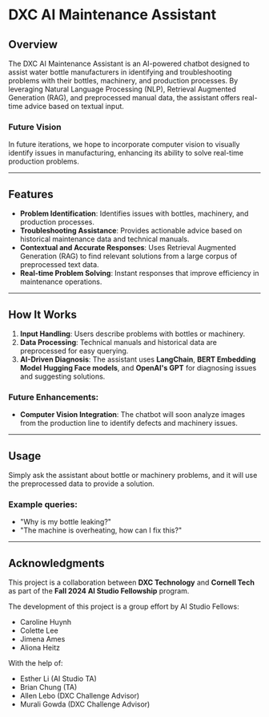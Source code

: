 # DXC AI Maintenance Assistant

## Overview
The DXC AI Maintenance Assistant is an AI-powered chatbot designed to assist water bottle manufacturers in identifying and troubleshooting problems with their bottles, machinery, and production processes. By leveraging Natural Language Processing (NLP), Retrieval Augmented Generation (RAG), and preprocessed manual data, the assistant offers real-time advice based on textual input.

### Future Vision
In future iterations, we hope to incorporate computer vision to visually identify issues in manufacturing, enhancing its ability to solve real-time production problems.

---

## Features

- **Problem Identification**: Identifies issues with bottles, machinery, and production processes.
- **Troubleshooting Assistance**: Provides actionable advice based on historical maintenance data and technical manuals.
- **Contextual and Accurate Responses**: Uses Retrieval Augmented Generation (RAG) to find relevant solutions from a large corpus of preprocessed text data.
- **Real-time Problem Solving**: Instant responses that improve efficiency in maintenance operations.

---

## How It Works

1. **Input Handling**: Users describe problems with bottles or machinery.
2. **Data Processing**: Technical manuals and historical data are preprocessed for easy querying.
3. **AI-Driven Diagnosis**: The assistant uses **LangChain**, **BERT Embedding Model** **Hugging Face models**, and **OpenAI's GPT** for diagnosing issues and suggesting solutions.

### Future Enhancements:
- **Computer Vision Integration**: The chatbot will soon analyze images from the production line to identify defects and machinery issues.

---
## Usage

 Simply ask the assistant about bottle or machinery problems, and it will use the preprocessed data to provide a solution.

### Example queries:

- "Why is my bottle leaking?"
- "The machine is overheating, how can I fix this?"

---
## Acknowledgments

This project is a collaboration between **DXC Technology** and **Cornell Tech** as part of the **Fall 2024 AI Studio Fellowship** program.

The development of this project is a group effort by AI Studio Fellows:

- Caroline Huynh
- Colette Lee
- Jimena Ames
- Aliona Heitz

With the help of:

- Esther Li (AI Studio TA)
- Brian Chung (TA)
- Allen Lebo (DXC Challenge Advisor)
- Murali Gowda (DXC Challenge Advisor)

